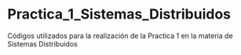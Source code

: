 # Practica_1_Sistemas_Distribuidos
Códigos utilizados para la realización de la Practica 1 en la materia de Sistemas Distribuidos
